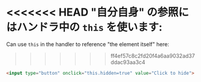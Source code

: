 <<<<<<< HEAD
"自分自身" の参照にはハンドラ中の `this` を使います:
=======
Can use `this` in the handler to reference "the element itself" here:
>>>>>>> ff4ef57c8c2fd20f4a6aa9032ad37ddac93aa3c4

```html run height=50
<input type="button" onclick="this.hidden=true" value="Click to hide">
```
